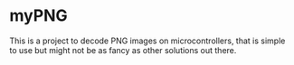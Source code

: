 # myPNG
This is a project to decode PNG images on microcontrollers, that is simple to use but might not be as fancy as other solutions out there.
